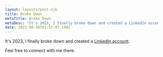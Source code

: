```yaml
---
layout: layouts/post.njk
title: Broke Down
metaTitle: Broke Down
metaDesc: "It's 2023, I finally broke down and created a LinkedIn account. "
date: 2023-09-30T01:57:07.190Z
---
```

It's 2023, I finally broke down and created a [LinkedIn account](https://www.linkedin.com/in/hmig/). 

Feel free to connect with me there. 